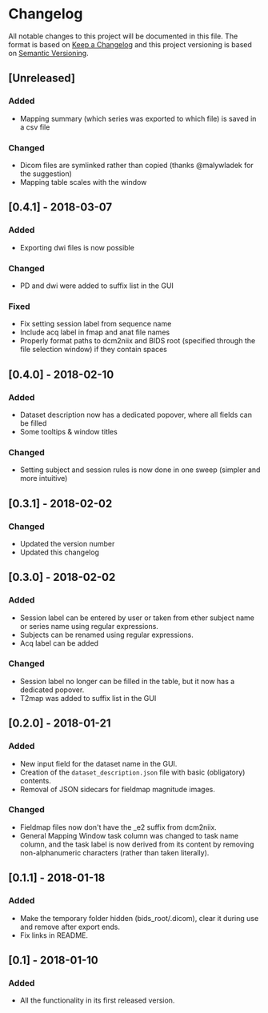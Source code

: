 #  Changelog
All notable changes to this project will be documented in this file.
The format is based on [Keep a Changelog](http://keepachangelog.com/en/1.0.0/)
and this project versioning is based on [Semantic Versioning](http://semver.org/spec/v2.0.0.html).

## [Unreleased]

### Added
- Mapping summary (which series was exported to which file) is saved in a csv file

### Changed
- Dicom files are symlinked rather than copied (thanks @malywladek for the suggestion)  
- Mapping table scales with the window

## [0.4.1] - 2018-03-07
### Added
- Exporting dwi files is now possible

### Changed
- PD and dwi were added to suffix list in the GUI

### Fixed
- Fix setting session label from sequence name
- Include acq label in fmap and anat file names
- Properly format paths to dcm2niix and BIDS root (specified through the file selection window) if they contain spaces

## [0.4.0] - 2018-02-10
### Added
- Dataset description now has a dedicated popover, where all fields can be filled
- Some tooltips & window titles

### Changed
- Setting subject and session rules is now done in one sweep (simpler and more intuitive)

## [0.3.1] - 2018-02-02
### Changed
- Updated the version number
- Updated this changelog

## [0.3.0] - 2018-02-02
### Added
- Session label can be entered by user or taken from ether subject name or series name using regular expressions.
- Subjects can be renamed using regular expressions.
- Acq label can be added

### Changed
- Session label no longer can be filled in the table, but it now has a dedicated popover.
- T2map was added to suffix list in the GUI

## [0.2.0] - 2018-01-21
### Added
- New input field for the dataset name in the GUI.
- Creation of the `dataset_description.json` file with basic (obligatory) contents.
- Removal of JSON sidecars for fieldmap magnitude images.

### Changed
- Fieldmap files now don't have the _e2 suffix from dcm2niix.
- General Mapping Window task column was changed to task name column, and the task label is now derived from its content by removing non-alphanumeric characters (rather than taken literally).

## [0.1.1] - 2018-01-18
### Added
- Make the temporary folder hidden (bids_root/.dicom), clear it during use and remove after export ends.
- Fix links in README.

## [0.1] - 2018-01-10
### Added
- All the functionality in its first released version.
